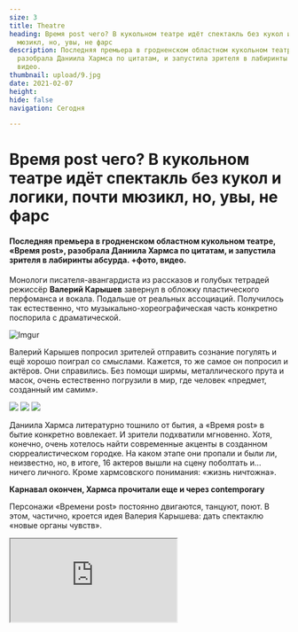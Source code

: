 ```yaml
---
size: 3
title: Theatre
heading: Время post чего? В кукольном театре идёт спектакль без кукол и логики, почти
  мюзикл, но, увы, не фарс
description: Последняя премьера в гродненском областном кукольном театре, «Время post»,
  разобрала Даниила Хармса по цитатам, и запустила зрителя в лабиринты абсурда. +фото,
  видео.
thumbnail: upload/9.jpg
date: 2021-02-07
height: 
hide: false
navigation: Сегодня

---
```

# **Время post чего? В кукольном театре идёт спектакль без кукол и логики, почти мюзикл, но, увы, не фарс**

#### Последняя премьера в гродненском областном кукольном театре, «Время post», разобрала Даниила Хармса по цитатам, и запустила зрителя в лабиринты абсурда. +фото, видео.

Монологи писателя-авангардиста из рассказов и голубых тетрадей режиссёр **Валерий Карышев** завернул в обложку пластического перфоманса и вокала. Подальше от реальных ассоциаций. Получилось так естественно, что музыкально-хореографическая часть конкретно поспорила с драматической.

![Imgur](https://i.imgur.com/mlqmYVo.jpg)

Валерий Карышев попросил зрителей отправить сознание погулять и ещё хорошо поиграл со смыслами. Кажется, то же самое он попросил и актёров. Они справились. Без помощи ширмы, металлического прута и масок, очень естественно погрузили в мир, где человек «предмет, созданный им самим». 

<div class="gallery3">
<!-- Смените gallery2 на gallery3 или gallery4, цифра определяет количество картинок в одном ряду -->
<a href="https://imgur.com/rgJh2IP"><img src="https://i.imgur.com/rgJh2IP.jpg"></a>
<a href="https://imgur.com/s13Z62f"><img src="https://i.imgur.com/s13Z62f.jpg"></a>
<a href="https://imgur.com/t2nbOXl"><img src="https://i.imgur.com/t2nbOXl.jpg"></a>
</div>

Даниила Хармса литературно тошнило от бытия, а «Время post» в бытие конкретно вовлекает. И зрители подхватили мгновенно. Хотя, конечно, очень хотелось найти современные акценты в созданном сюрреалистическом городке. На каком этапе они пропали и были ли, неизвестно, но, в итоге, 16 актеров вышли на сцену поболтать и… ничего личного. Кроме хармсовского понимания: «жизнь ничтожна». 

**Карнавал окончен, Хармса прочитали еще и через contemporary**

Персонажи «Времени post» постоянно двигаются, танцуют, поют. В этом, частично, кроется идея Валерия Карышева: дать спектаклю «новые органы чувств».  

<div><iframe class="youtube" src="https://www.youtube.com/embed/xUPzeoHFAAY"></div>

  
Пластическую линию выстраивала приглашенный хореограф фрилансер **Дарья Иванова**. Так в спектакль попал contemporary dance. Постановка стала театральным дебютом Дарьи, и, во многом, дебютом актеров, которым пришлось примерить на себя необычные выразительные средства. 

_– Актеры, мои личные герои, которые пробовали на себе совершенно инородный пластический момент и справились, – рассказала **mamgrodno** Дарья Иванова. – Работа с ними была очень интересной. Представьте на сцене одновременно могут быть 16 человек, и это создает дополнительную энергию. Любое движение, усиленное 16 раз, даёт другое значение. Мы начали с жестов, переворачивали их смысл, меняли положительные на отрицательные. Сначала я давала упражнения, которые помогали искать решение в той или иной сцене. В итоге, это привело к совместному сочинению хореографии. Но были очень сложные сцены, там, где один поёт, остальные танцуют, и сам солист в этот момент должен танцевать. Тогда я больше технически следовала за сценой, и актеры смело бросались в сложные технические моменты. На самом деле, Хармс всегда был среди моего окружения, и когда Валера Карышев взял его, я очень обрадовалась. На театральных просторах таких откровенных решений не хватает. Здорово, когда смелые вещи попадают в театральное пространство, и люди готовы принимать и воспринимать. Задача театра сейчас – быть актуальным и эмоциональным, а зритель сам разберется, как поступать._

<div class="gallery4">
<!-- Смените gallery2 на gallery3 или gallery4, цифра определяет количество картинок в одном ряду -->
<a href="https://imgur.com/0jd8JDA"><img src="https://i.imgur.com/0jd8JDA.jpg"></a>
<a href="https://imgur.com/l6dwFu6"><img src="https://i.imgur.com/l6dwFu6.jpg"></a>
<a href="https://imgur.com/Dgc9Sl3"><img src="https://i.imgur.com/Dgc9Sl3.jpg"></a>
<a href="https://imgur.com/kSgecTK"><img src="https://i.imgur.com/kSgecTK.jpg"></a>
</div>

**Автор текста:** Инна Максимчик

[**Фото из открытого доступа**](https://www.facebook.com/grodnolyalka/)

**Смотрите  Время post**  в театре в апреле: 11-го и 18-го  в 19.00 

Режиссер: Валерий Карышев; художник: Даниил Жюгжда; хореографы: Дарья Иванова, Елизавета Хардикова; педагог по вокалу: Ирина Граховская